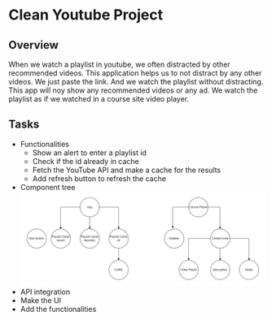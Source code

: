 # Clean Youtube Project

## Overview

When we watch a playlist in youtube, we often distracted by other recommended videos. This application helps us to not distract by any other videos. We just paste the link. And we watch the playlist without distracting. This app will noy show any recommended videos or any ad. We watch the playlist as if we watched in a course site video player.

## Tasks

- Functionalities
  - Show an alert to enter a playlist id
  - Check if the id already in cache
  - Fetch the YouTube API and make a cache for the results
  - Add refresh button to refresh the cache
- Component tree
  ![Component tree](./Clean%20youtube%20component%20tree.jpg)
- API integration
- Make the UI
- Add the functionalities
